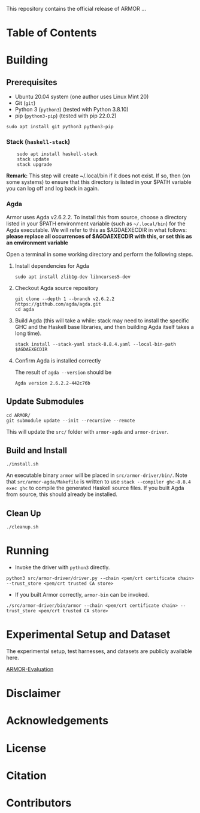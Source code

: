 This repository contains the official release of ARMOR ...

# Table of Contents

# Building

## Prerequisites
-   Ubuntu 20.04 system (one author uses Linux Mint 20)
-   Git (`git`)
-   Python 3 (`python3`) (tested with Python 3.8.10)
-   pip (`python3-pip`) (tested with pip 22.0.2)

```
sudo apt install git python3 python3-pip
```
### Stack (`haskell-stack`)
```
    sudo apt install haskell-stack
    stack update
    stack upgrade
```
**Remark:** This step will create ~/.local/bin if it does not exist. If so,
then (on some systems) to ensure that this directory is listed in your $PATH
variable you can log off and log back in again.

### Agda

Armor uses Agda v2.6.2.2. To install this from source, choose a directory
listed in your $PATH environment variable (such as `~/.local/bin`) for the
Agda executable. We will refer to this as $AGDAEXECDIR in what follows:
**please replace all occurrences of $AGDAEXECDIR with this, or set this as
an environment variable**

Open a terminal in some working directory and perform the following steps. 

1.  Install dependencies for Agda
    
        sudo apt install zlib1g-dev libncurses5-dev
2.  Checkout Agda source repository
    
        git clone --depth 1 --branch v2.6.2.2 https://github.com/agda/agda.git
        cd agda
3.  Build Agda (this will take a while: stack may need to install the
    specific GHC and the Haskell base libraries, and then building Agda itself
    takes a long time).
    
        stack install --stack-yaml stack-8.8.4.yaml --local-bin-path $AGDAEXECDIR

4.  Confirm Agda is installed correctly
    
    The result of `agda --version` should be
    
        Agda version 2.6.2.2-442c76b


## Update Submodules
```
cd ARMOR/
git submodule update --init --recursive --remote
```
This will update the `src/` folder with `armor-agda` and `armor-driver`.


## Build and Install
```
./install.sh
```
An executable binary `armor` will be placed in `src/armor-driver/bin/`.
Note that `src/armor-agda/Makefile` is written to use `stack --compiler ghc-8.8.4 exec ghc` to compile the generated Haskell source files. 
If you built Agda from source, this should already be installed.

## Clean Up
```
./cleanup.sh
```


# Running

- Invoke the driver with `python3` directly.

`python3 src/armor-driver/driver.py --chain <pem/crt certificate chain> --trust_store <pem/crt trusted CA store>`

- If you built Armor correctly, `armor-bin` can be invoked.

`./src/armor-driver/bin/armor --chain <pem/crt certificate chain> --trust_store <pem/crt trusted CA store>`


# Experimental Setup and Dataset
The experimental setup, test harnesses, and datasets are publicly available here.

[ARMOR-Evaluation](https://stonybrook365-my.sharepoint.com/:f:/g/personal/joyanta_debnath_stonybrook_edu/EmKh1KjaQABJghV2AaTT73sBqq7zULyzcMWG8Jpu06g6nw)





# Disclaimer

# Acknowledgements


# License


# Citation


# Contributors
